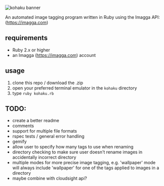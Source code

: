 ![kohaku banner](http://a.pomf.se/vxtswv.png)

An automated image tagging program written in Ruby using the Imagga API: (https://imagga.com)

## requirements

* Ruby 2.x or higher
* an Imagga (https://imagga.com) account

## usage

1. clone this repo / download the .zip
2. open your preferred terminal emulator in the `kohaku` directory
3. type `ruby kohaku.rb`

## TODO:

* create a better readme
* comments
* support for multiple file formats
* rspec tests / general error handling
* gemify
* allow user to specify how many tags to use when renaming
* directory checking to make sure user doesn't rename images in accidentally incorrect directory
* multiple modes for more precise image tagging, e.g. 'wallpaper' mode will always include 'wallpaper' for one of the tags applied to images in a directory
* maybe combine with cloudsight api?
